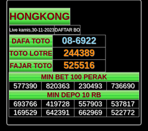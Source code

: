 <html xmlns='http://www.w3.org/1999/xhtml' xmlns:b='http://www.google.com/2005/gml/b' xmlns:data='http://www.google.com/2005/gml/data' xmlns:expr='http://www.google.com/2005/gml/expr'>
<head>
<link href='https://www.blogger.com/static/v1/widgets/55013136-widget_css_bundle.css' rel='stylesheet' type='text/css'/>
<title>LIVEDRAW HONGKONG</title>
<style id='page-skin-1' type='text/css'><!--
html,body,div,span,applet,object,iframe,h1,h2,h3,h4,h5,h6,p,blockquote,pre,abbr,acronym,address,big,cite,code,del,dfn,em,font,img,ins,kbd,q,s,samp,small,strike,sub,sup,tt,var,u,i,center,dl,dt,dd,ol,ul,li,fieldset,form,label,legend,caption,tbody,tfoot,thead,tr,th,td,input,textarea{border:0;font-size:12px;font-weight:400;vertical-align:top;background:#000000;outline:none;margin:0;padding:0;}
html,body{width:100%;height:100%;}
body{font:normal 12px Arial, Arial, Helvetica, sans-serif;color:#757575;text-shadow: 1px 1px #808080;}
.outerbox{-moz-border-radius:5px;-webkit-border-radius:5px 5px 5px 5px;border-radius:5px 5px 5px 5px;border:#b4b4b4 1px solid;vertical-align:top;-moz-box-shadow:0 0 2px 1px #ddd;-webkit-box-shadow:0 0 2px 1px #ddd;box-shadow:0 0 2px 1px #ddd;width:350px;padding:4px;}
.outerboxsp{-moz-border-radius:5px;-webkit-border-radius:5px 5px 5px 5px;border-radius:5px 5px 5px 5px;border:#b4b4b4 1px solid;-moz-box-shadow:0 0 2px 1px #ddd;-webkit-box-shadow:0 0 2px 1px #ddd;box-shadow:0 0 2px 1px #ddd;padding:4px;}
.resultTable{font-family:Arial;width:350px;}
.resultTable2{width:100%;margin:0;}
.resultdrawdate{text-align:left;font-size:14px;color:#333;height:25px;vertical-align:middle;}
.resultdrawdate1{text-align:left;background-color:#000000;font-size:14px;color:#333;height:25px;vertical-align:middle;border: 1px solid #b4b4b4;}
.resultdrawdate2{text-align:right;background-color:#000000;font-size:14px;color:#333;height:25px;vertical-align:middle;border: 1px solid #b4b4b4;}
.resultprizelable{text-align:center;font-size:18px;font-weight:700;background:linear-gradient(to bottom, #bdf9a9 0%,#78d160 17%,#5bf450 50%,#3ac345 51%,#41d641 59%,#5eef4a 71%,#3cc23a 84%,#318b25 100%);color: maroon;height:25px;vertical-align:middle;border:1px solid #b4b4b4;}
.resultprizettlable{text-align:center;font-size:15px;font-weight:700;background-color:#412;color:#fff;height:25px;vertical-align:middle;}
.result5dprizelable{text-align:center;font-size:14px;background-color:#ccc;color:#000;width:11%;vertical-align:middle;}
.resulttop{font-size:26px;color:#303030;font-weight:700;text-align:center;background-color:#fff;border-color:#ccc;border-style:solid;border-width:1px;}
.resulttop1{font-size:26px;color:#ffff00;font-weight:700;text-align:center;background-color:#000000;border-color:#ccc;border-style:solid;border-width:1px;border:1px solid #b4b4b4;}
.resulttop2{font-size:26px;color:#ffff00;font-weight:700;text-align:center;background-color:#000000;border-color:#ccc;border-style:solid;border-width:1px;border:1px solid #b4b4b4;}
.resulttop3{font-size:26px;color:#ffff00;font-weight:700;text-align:center;background-color:#000000;border-color:#ccc;border-style:solid;border-width:1px;border:1px solid #b4b4b4;}
.resultbottom{text-align:center;font-size:24px;color:#000;width:15%;background-color:#ccc;border-color:#ccc;border-style:solid;border-width:1px;}
.resultbottom1{text-align:center;font-size:19px;color:#fff;width:15%;background-color:#000000;border-color:#b4b4b4;border-style:solid;border-width:1px;}
.resultbottom2{text-align:center;font-size:19px;color:#fff;width:15%;background-color:#000000;border-color:#b4b4b4;border-style:solid;border-width:1px;}
.resultbottomtoto{text-align:center;font-size:20px;color:#000;width:16.5%;border-color:#ccc;border-style:solid;border-width:1px;}
.resultbottomtoto2{text-align:center;font-size:20px;color:#000;width:12.5%;border-color:#ccc;border-style:solid;border-width:1px;}
.resulttoto{background-color:#0378BB;font-weight:40;font-size:18px;text-align:center;vertical-align:middle;color:#fff;height:25px;}
.hasil{background-color:#4b1312;font-weight:40;font-size:18px;text-align:center;vertical-align:middle;color:#fff;height:50px;}
.resultm4dlable{background-color:#FF0;font-weight:700;font-size:18px;text-align:center;vertical-align:middle;color:#444;height:45px;}
.resulttotolable{background-color:#AD0006;font-weight:700;font-size:18px;text-align:center;vertical-align:middle;color:#fff;height:45px;}
.resultstc4dlable{background-color:#F8C100;font-weight:700;font-size:18px;text-align:center;vertical-align:middle;color:#060;height:45px;}
.resultsteclable{background-color:green;font-weight:700;font-size:18px;text-align:center;vertical-align:middle;color:#fff;height:45px;}
.resultsg4dlable{background-color:#0378BB;font-weight:700;font-size:18px;text-align:center;vertical-align:middle;color:#fff;height:45px;}
.logosg4dlable{background:linear-gradient(to bottom, #bdf9a9 0%,#78d160 17%,#5bf450 50%,#3ac345 51%,#41d641 59%,#5eef4a 71%,#3cc23a 84%,#318b25 100%);font-weight:700;font-size:18px;text-align:center;vertical-align:middle;color:#fff;height:45px;border:1px solid #b4b4b4;}
.resultbottomm4d{text-align:center;font-size:20px;color:#000;width:9%;border-color:#555;border-style:solid;border-width:1px}
a {text-decoration: none;}

--></style>
<meta name='google-adsense-platform-account' content='ca-host-pub-1556223355139109'/>
<meta name='google-adsense-platform-domain' content='blogspot.com'/>

</head>
<div class='hello no-items section' id='hello'></div>
<body style='background-color:transparent'><div class='no-items section' id='test'></div>
<div align='center' style=''>
<div class='outerbox'>
<table align='center' class='resultTable'>
<tbody>
<tr><td colspan='7'>
<table cellpadding='0' cellspacing='0' class='resultTable2'>
<tbody>
<tr>
<td class='logosg4dlable'><b style='font-size: 27px; color: maroon;'>HONGKONG</b></td>
</tr>
</tbody>
</table>
</td>
</tr>
<tr><td colspan='7'>
<table cellpadding='0' cellspacing='4' class='resultTable2'>
<tbody><tr><td class='resultdrawdate1'><div style='width:100%; background:#000000; text-align: center;'><font color='#fff'>Live kamis,30-11-2023</font></div></td>
<td class='resultdrawdate2'><div style='width:100%; background:#000000; text-align: center;'><font color='#fff'>DAFTAR BO</font></div></td></tr></tbody></table>
</td>
</tr>
<tr><td colspan='7'>
<table cellpadding='0' cellspacing='0' class='resultTable2'>
<tbody>
<tr>
<td class='resultprizelable' style='width:45%; height:33px;'>DAFA TOTO</td>
<td class='resulttop1'><a href='#' id='mydiv3' style='font-size: 25px; color: skyblue' target='_blank'>08-6922</td>
</tr>
<td class='resultprizelable' style='width:45%; height:33px;'>TOTO LOTRE</td>
<td class='resulttop1'><a id='mydiv4' style='font-size: 25px; color: #fc890d'>244389</td>

</td></tr>
<td class='resultprizelable' style='width:45%; height:33px;'>FAJAR TOTO</td>
<td class='resulttop1'><a id='mydiv5' style='font-size: 25px; color: #fc890d'>525516</td></tr>
</tbody>
</table>
</td>
</tr>
<tr>
<td class='resultprizelable' colspan='7'>MIN BET 100 PERAK</td>
</tr>
<tr>
<td class='resultbottom1' id='mydiv6'>577390</td>
<td class='resultbottom1' id='mydiv7'>820363</td>
<td class='resultbottom1' id='mydiv8'>230493</td>
<td class='resultbottom1' id='mydiv9'>736690</td>
</tr>
<tr>
<td class='resultprizelable' colspan='7'>MIN DEPO 10 RB</td>
</tr>
<tr>
<td class='resultbottom2' id='mydiv12'>693766</td>
<td class='resultbottom2' id='mydiv13'>419728</td>
<td class='resultbottom2' id='mydiv14'>557903</td>
<td class='resultbottom2' id='mydiv14'>537817</td>
</tr>
<tr>
<td class='resultbottom2' id='mydiv15'>169529</td>
<td class='resultbottom2' id='mydiv15'>642391</td>
<td class='resultbottom2' id='mydiv15'>662969</td>
<td class='resultbottom2' id='mydiv15'>522772</td>
</td>
</tr>
</tbody>
</table>
</div>
</div>
<script src='https://www.blogger.com/static/v1/widgets/640298382-widgets.js' type='text/javascript'></script>
<script type='text/javascript'>
window['__wavt'] = 'AOuZoY5FmsaeCjUhj5i6nhoT1ToSvr4WNQ:1556359185009';_WidgetManager._Init('//www.blogger.com/rearrange?blogID\x3d3211445711011325167','//live-singapore4d.blogspot.com/','3211445711011325167');
_WidgetManager._SetDataContext([{'name': 'blog', 'data': {'blogId': '3211445711011325167', 'title': 'Singapore 4d', 'url': 'https://live-singapore4d.blogspot.com/', 'canonicalUrl': 'https://live-singapore4d.blogspot.com/', 'homepageUrl': 'https://live-singapore4d.blogspot.com/', 'searchUrl': 'https://live-singapore4d.blogspot.com/search', 'canonicalHomepageUrl': 'https://live-singapore4d.blogspot.com/', 'blogspotFaviconUrl': 'https://live-singapore4d.blogspot.com/favicon.ico', 'bloggerUrl': 'https://www.blogger.com', 'hasCustomDomain': false, 'httpsEnabled': true, 'enabledCommentProfileImages': true, 'gPlusViewType': 'FILTERED_POSTMOD', 'adultContent': false, 'analyticsAccountNumber': '', 'encoding': 'UTF-8', 'locale': 'en', 'localeUnderscoreDelimited': 'en', 'languageDirection': 'ltr', 'isPrivate': false, 'isMobile': false, 'isMobileRequest': false, 'mobileClass': '', 'isPrivateBlog': false, 'feedLinks': '\x3clink rel\x3d\x22alternate\x22 type\x3d\x22application/atom+xml\x22 title\x3d\x22Singapore 4d - Atom\x22 href\x3d\x22https://live-singapore4d.blogspot.com/feeds/posts/default\x22 /\x3e\n\x3clink rel\x3d\x22alternate\x22 type\x3d\x22application/rss+xml\x22 title\x3d\x22Singapore 4d - RSS\x22 href\x3d\x22https://live-singapore4d.blogspot.com/feeds/posts/default?alt\x3drss\x22 /\x3e\n\x3clink rel\x3d\x22service.post\x22 type\x3d\x22application/atom+xml\x22 title\x3d\x22Singapore 4d - Atom\x22 href\x3d\x22https://www.blogger.com/feeds/3211445711011325167/posts/default\x22 /\x3e\n', 'meTag': '\x3clink rel\x3d\x22me\x22 href\x3d\x22https://www.blogger.com/profile/08763295030051646662\x22 /\x3e\n', 'adsenseHostId': 'ca-host-pub-1556223355139109', 'adsenseHasAds': false, 'view': '', 'dynamicViewsCommentsSrc': '//www.blogblog.com/dynamicviews/4224c15c4e7c9321/js/comments.js', 'dynamicViewsScriptSrc': '//www.blogblog.com/dynamicviews/b1e9f650b2e5f9f3', 'plusOneApiSrc': 'https://apis.google.com/js/plusone.js', 'disableGComments': true, 'sharing': {'platforms': [{'name': 'Get link', 'key': 'link', 'shareMessage': 'Get link', 'target': ''}, {'name': 'Facebook', 'key': 'facebook', 'shareMessage': 'Share to Facebook', 'target': 'facebook'}, {'name': 'BlogThis!', 'key': 'blogThis', 'shareMessage': 'BlogThis!', 'target': 'blog'}, {'name': 'Twitter', 'key': 'twitter', 'shareMessage': 'Share to Twitter', 'target': 'twitter'}, {'name': 'Pinterest', 'key': 'pinterest', 'shareMessage': 'Share to Pinterest', 'target': 'pinterest'}, {'name': 'Email', 'key': 'email', 'shareMessage': 'Email', 'target': 'email'}], 'disableGooglePlus': true, 'googlePlusShareButtonWidth': 300, 'googlePlusBootstrap': '\x3cscript type\x3d\x22text/javascript\x22\x3ewindow.___gcfg \x3d {\x27lang\x27: \x27en\x27};\x3c/script\x3e'}, 'hasCustomJumpLinkMessage': false, 'jumpLinkMessage': 'Read more', 'pageType': 'index', 'pageName': '', 'pageTitle': 'Singapore 4d', 'metaDescription': 'LiveDraw Singapore4D'}}, {'name': 'features', 'data': {'sharing_get_link_dialog': 'true', 'sharing_native': 'false'}}, {'name': 'messages', 'data': {'edit': 'Edit', 'linkCopiedToClipboard': 'Link copied to clipboard!', 'ok': 'Ok', 'postLink': 'Post Link'}}, {'name': 'template', 'data': {'name': 'custom', 'localizedName': 'Custom', 'isResponsive': false, 'isAlternateRendering': false, 'isCustom': true}}, {'name': 'view', 'data': {'classic': {'name': 'classic', 'url': '?view\x3dclassic'}, 'flipcard': {'name': 'flipcard', 'url': '?view\x3dflipcard'}, 'magazine': {'name': 'magazine', 'url': '?view\x3dmagazine'}, 'mosaic': {'name': 'mosaic', 'url': '?view\x3dmosaic'}, 'sidebar': {'name': 'sidebar', 'url': '?view\x3dsidebar'}, 'snapshot': {'name': 'snapshot', 'url': '?view\x3dsnapshot'}, 'timeslide': {'name': 'timeslide', 'url': '?view\x3dtimeslide'}, 'isMobile': false, 'title': 'Singapore 4d', 'description': 'LiveDraw Singapore4D', 'url': 'https://live-singapore4d.blogspot.com/', 'type': 'feed', 'isSingleItem': false, 'isMultipleItems': true, 'isError': false, 'isPage': false, 'isPost': false, 'isHomepage': true, 'isArchive': false, 'isLabelSearch': false}}]);
</script>
<script type='text/javascript'>
  setTimeout(function() {
  location.reload();
}, 5000);
   </script>

<script type="text/javascript" src="https://www.blogger.com/static/v1/widgets/3723673719-widgets.js"></script>
<script type='text/javascript'>
window['__wavt'] = 'AOuZoY4pmWxciVdJ3on27XPJTbyy94X1FQ:1696247877414';_WidgetManager._Init('//www.blogger.com/rearrange?blogID\x3d4309965823993635191','//livedraw-hongkong1.blogspot.com/','4309965823993635191');
_WidgetManager._SetDataContext([{'name': 'blog', 'data': {'blogId': '4309965823993635191', 'title': 'Livedraw Hongkong', 'url': 'https://livedraw-hongkong1.blogspot.com/', 'canonicalUrl': 'https://livedraw-hongkong1.blogspot.com/', 'homepageUrl': 'https://livedraw-hongkong1.blogspot.com/', 'searchUrl': 'https://livedraw-hongkong1.blogspot.com/search', 'canonicalHomepageUrl': 'https://livedraw-hongkong1.blogspot.com/', 'blogspotFaviconUrl': 'https://livedraw-hongkong1.blogspot.com/favicon.ico', 'bloggerUrl': 'https://www.blogger.com', 'hasCustomDomain': false, 'httpsEnabled': true, 'enabledCommentProfileImages': true, 'gPlusViewType': 'FILTERED_POSTMOD', 'adultContent': false, 'analyticsAccountNumber': '', 'encoding': 'UTF-8', 'locale': 'id', 'localeUnderscoreDelimited': 'id', 'languageDirection': 'ltr', 'isPrivate': false, 'isMobile': false, 'isMobileRequest': false, 'mobileClass': '', 'isPrivateBlog': false, 'isDynamicViewsAvailable': true, 'feedLinks': '\x3clink rel\x3d\x22alternate\x22 type\x3d\x22application/atom+xml\x22 title\x3d\x22Livedraw Hongkong - Atom\x22 href\x3d\x22https://livedraw-hongkong1.blogspot.com/feeds/posts/default\x22 /\x3e\n\x3clink rel\x3d\x22alternate\x22 type\x3d\x22application/rss+xml\x22 title\x3d\x22Livedraw Hongkong - RSS\x22 href\x3d\x22https://livedraw-hongkong1.blogspot.com/feeds/posts/default?alt\x3drss\x22 /\x3e\n\x3clink rel\x3d\x22service.post\x22 type\x3d\x22application/atom+xml\x22 title\x3d\x22Livedraw Hongkong - Atom\x22 href\x3d\x22https://www.blogger.com/feeds/4309965823993635191/posts/default\x22 /\x3e\n', 'meTag': '\x3clink rel\x3d\x22me\x22 href\x3d\x22https://www.blogger.com/profile/16844638681379021193\x22 /\x3e\n', 'adsenseHostId': 'ca-host-pub-1556223355139109', 'adsenseHasAds': false, 'adsenseAutoAds': false, 'boqCommentIframeForm': true, 'loginRedirectParam': '', 'view': '', 'dynamicViewsCommentsSrc': '//www.blogblog.com/dynamicviews/4224c15c4e7c9321/js/comments.js', 'dynamicViewsScriptSrc': '//www.blogblog.com/dynamicviews/9c3fb368bcf0cb8e', 'plusOneApiSrc': 'https://apis.google.com/js/platform.js', 'disableGComments': true, 'interstitialAccepted': false, 'sharing': {'platforms': [{'name': 'Dapatkan link', 'key': 'link', 'shareMessage': 'Dapatkan link', 'target': ''}, {'name': 'Facebook', 'key': 'facebook', 'shareMessage': 'Bagikan ke Facebook', 'target': 'facebook'}, {'name': 'BlogThis!', 'key': 'blogThis', 'shareMessage': 'BlogThis!', 'target': 'blog'}, {'name': 'Twitter', 'key': 'twitter', 'shareMessage': 'Bagikan ke Twitter', 'target': 'twitter'}, {'name': 'Pinterest', 'key': 'pinterest', 'shareMessage': 'Bagikan ke Pinterest', 'target': 'pinterest'}, {'name': 'Email', 'key': 'email', 'shareMessage': 'Email', 'target': 'email'}], 'disableGooglePlus': true, 'googlePlusShareButtonWidth': 0, 'googlePlusBootstrap': '\x3cscript type\x3d\x22text/javascript\x22\x3ewindow.___gcfg \x3d {\x27lang\x27: \x27id\x27};\x3c/script\x3e'}, 'hasCustomJumpLinkMessage': false, 'jumpLinkMessage': 'Baca selengkapnya', 'pageType': 'index', 'pageName': '', 'pageTitle': 'Livedraw Hongkong'}}, {'name': 'features', 'data': {}}, {'name': 'messages', 'data': {'edit': 'Edit', 'linkCopiedToClipboard': 'Tautan disalin ke papan klip!', 'ok': 'Oke', 'postLink': 'Tautan Pos'}}, {'name': 'template', 'data': {'name': 'custom', 'localizedName': 'Khusus', 'isResponsive': false, 'isAlternateRendering': false, 'isCustom': true}}, {'name': 'view', 'data': {'classic': {'name': 'classic', 'url': '?view\x3dclassic'}, 'flipcard': {'name': 'flipcard', 'url': '?view\x3dflipcard'}, 'magazine': {'name': 'magazine', 'url': '?view\x3dmagazine'}, 'mosaic': {'name': 'mosaic', 'url': '?view\x3dmosaic'}, 'sidebar': {'name': 'sidebar', 'url': '?view\x3dsidebar'}, 'snapshot': {'name': 'snapshot', 'url': '?view\x3dsnapshot'}, 'timeslide': {'name': 'timeslide', 'url': '?view\x3dtimeslide'}, 'isMobile': false, 'title': 'Livedraw Hongkong', 'description': '', 'url': 'https://livedraw-hongkong1.blogspot.com/', 'type': 'feed', 'isSingleItem': false, 'isMultipleItems': true, 'isError': false, 'isPage': false, 'isPost': false, 'isHomepage': true, 'isArchive': false, 'isLabelSearch': false}}]);
</script>
</body>
</html>
